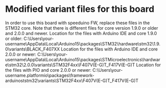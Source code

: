 # Modified variant files for this board

In order to use this board with speeduino FW, replace these files in the STM32 core. Note that there is different files for core version 1.9.0 or older and 2.0.0 and newer.
Location for the files with Arduino IDE and core 1.9.0 or older: C:\Users\your-username\AppData\Local\Arduino15\packages\STM32\hardware\stm32\1.9.0\variants\BLACK_F407XX
Location for the files with Arduino IDE and core 2.0.0 or newer: C:\Users\your-username\AppData\Local\Arduino15\packages\STMicroelectronics\hardware\stm32\2.0.0\variants\STM32F4xx\F407V(E-G)T_F417V(E-G)T
Location for the files with PIO and core 2.0.0 or newer:  C:\Users\your-username\.platformio\packages\framework-arduinoststm32\variants\STM32F4xx\F407V(E-G)T_F417V(E-G)T
